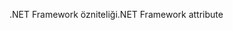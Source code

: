 <span data-ttu-id="e84cc-101">.NET Framework özniteliği</span><span class="sxs-lookup"><span data-stu-id="e84cc-101">.NET Framework attribute</span></span>